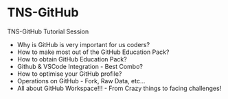 # TNS-GitHub
TNS-GitHub Tutorial Session
- Why is GitHub is very important for us coders?
- How to make most out of the GitHub Education Pack?
- How to obtain GitHub Education Pack?
- Github & VSCode Integration - Best Combo?
- How to optimise your GitHub profile?
- Operations on GitHub - Fork, Raw Data, etc...
- All about GitHub Workspace!!! - From Crazy things to facing challenges!
